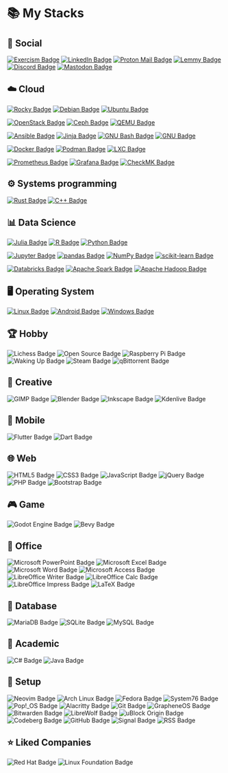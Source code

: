 # :books: My Stacks

## :busts_in_silhouette: Social

[![Exercism Badge](https://img.shields.io/badge/Exercism-009CAB?logo=exercism&logoColor=fff&style=flat-square)](https://exercism.org/profiles/Psyhackological)
[![LinkedIn Badge](https://img.shields.io/badge/LinkedIn-0A66C2?logo=linkedin&logoColor=fff&style=flat-square)](https://www.linkedin.com/in/konradkon/)
[![Proton Mail Badge](https://img.shields.io/badge/Proton%20Mail-6D4AFF?logo=protonmail&logoColor=fff&style=flat-square)](mailto:konradkon@pm.me)
[![Lemmy Badge](https://img.shields.io/badge/Lemmy-000?logo=lemmy&logoColor=fff&style=flat-square)](https://lemmy.ml/u/Psyhackological)
[![Discord Badge](https://img.shields.io/badge/Discord-5865F2?logo=discord&logoColor=fff&style=flat-square)](https://discord.com/users/@konradkon)
[![Mastodon Badge](https://img.shields.io/badge/Mastodon-6364FF?logo=mastodon&logoColor=fff&style=flat-square)](https://mastodon.social/@Psyhackological)

## :cloud: Cloud

[![Rocky Badge](https://img.shields.io/badge/Rocky-10B981?logo=rockylinux&logoColor=fff&style=flat-square)](https://rockylinux.org/)
[![Debian Badge](https://img.shields.io/badge/Debian-A81D33?logo=debian&logoColor=fff&style=flat-square)](https://www.debian.org/)
[![Ubuntu Badge](https://img.shields.io/badge/Ubuntu-E95420?logo=ubuntu&logoColor=fff&style=flat-square)](https://ubuntu.com/)

[![OpenStack Badge](https://img.shields.io/badge/OpenStack-ED1944?logo=openstack&logoColor=fff&style=flat-square)](https://www.openstack.org/)
[![Ceph Badge](https://img.shields.io/badge/Ceph-EF5C55?logo=ceph&logoColor=fff&style=flat-square)](https://ceph.io/en/)
[![QEMU Badge](https://img.shields.io/badge/QEMU-F60?logo=qemu&logoColor=fff&style=flat-square)](https://www.qemu.org/)

[![Ansible Badge](https://img.shields.io/badge/Ansible-E00?logo=ansible&logoColor=fff&style=flat-square)](https://www.ansible.com/)
[![Jinja Badge](https://img.shields.io/badge/Jinja-B41717?logo=jinja&logoColor=fff&style=flat-square)](https://palletsprojects.com/p/jinja/)
[![GNU Bash Badge](https://img.shields.io/badge/GNU%20Bash-4EAA25?logo=gnubash&logoColor=fff&style=flat-square)](https://www.gnu.org/software/bash/)
[![GNU Badge](https://img.shields.io/badge/GNU-A42E2B?logo=gnu&logoColor=fff&style=flat-square)](https://www.gnu.org/software/coreutils/)

[![Docker Badge](https://img.shields.io/badge/Docker-2496ED?logo=docker&logoColor=fff&style=flat-square)](https://linuxcontainers.org/)
[![Podman Badge](https://img.shields.io/badge/Podman-892CA0?logo=podman&logoColor=fff&style=flat-square)](https://podman.io/)
[![LXC Badge](https://img.shields.io/badge/LXC-333?logo=linuxcontainers&logoColor=fff&style=flat-square)](https://linuxcontainers.org/)

[![Prometheus Badge](https://img.shields.io/badge/Prometheus-E6522C?logo=prometheus&logoColor=fff&style=flat-square)](https://prometheus.io/)
[![Grafana Badge](https://img.shields.io/badge/Grafana-F46800?logo=grafana&logoColor=fff&style=flat-square)](https://grafana.com/)
[![CheckMK Badge](https://img.shields.io/badge/CheckMK-15D1A0?logo=checkmk&logoColor=fff&style=flat-square)](https://checkmk.com/)

## :gear: Systems programming

[![Rust Badge](https://img.shields.io/badge/Rust-000?logo=rust&logoColor=fff&style=flat-square)](https://www.rust-lang.org/)
[![C++ Badge](https://img.shields.io/badge/C%2B%2B-00599C?logo=cplusplus&logoColor=fff&style=flat-square)](https://isocpp.org/)

## :bar_chart: Data Science

[![Julia Badge](https://img.shields.io/badge/Julia-9558B2?logo=julia&logoColor=fff&style=flat-square)](https://julialang.org/)
[![R Badge](https://img.shields.io/badge/R-276DC3?logo=r&logoColor=fff&style=flat-square)](https://www.r-project.org/)
[![Python Badge](https://img.shields.io/badge/Python-3776AB?logo=python&logoColor=fff&style=flat-square)](https://www.python.org/)

[![Jupyter Badge](https://img.shields.io/badge/Jupyter-F37626?logo=jupyter&logoColor=fff&style=flat-square)](https://jupyter.org/)
[![pandas Badge](https://img.shields.io/badge/pandas-150458?logo=pandas&logoColor=fff&style=flat-square)](https://pandas.pydata.org/)
[![NumPy Badge](https://img.shields.io/badge/NumPy-013243?logo=numpy&logoColor=fff&style=flat-square)](https://numpy.org/)
[![scikit-learn Badge](https://img.shields.io/badge/scikit--learn-F7931E?logo=scikitlearn&logoColor=fff&style=flat-square)](https://scikit-learn.org/)

[![Databricks Badge](https://img.shields.io/badge/Databricks-FF3621?logo=databricks&logoColor=fff&style=flat-square)](https://hadoop.apache.org/)
[![Apache Spark Badge](https://img.shields.io/badge/Apache%20Spark-E25A1C?logo=apachespark&logoColor=fff&style=flat-square)](https://spark.apache.org/)
[![Apache Hadoop Badge](https://img.shields.io/badge/Apache%20Hadoop-6CF?logo=apachehadoop&logoColor=fff&style=flat-square)](https://hadoop.apache.org/)

## :desktop_computer: Operating System

[![Linux Badge](https://img.shields.io/badge/Linux-FCC624?logo=linux&logoColor=000&style=flat-square)](https://www.linux.org/)
[![Android Badge](https://img.shields.io/badge/Android-34A853?logo=android&logoColor=fff&style=flat-square)](https://www.android.com/)
[![Windows Badge](https://img.shields.io/badge/Windows-0078D4?logo=windows&logoColor=fff&style=flat-square)](https://windows.com/)


## :trophy: Hobby

![Lichess Badge](https://img.shields.io/badge/Lichess-000?logo=lichess&logoColor=fff&style=flat-square)
![Open Source Badge](https://img.shields.io/badge/Open%20Source-3DA639?logo=opensourceinitiative&logoColor=fff&style=flat-square)
![Raspberry Pi Badge](https://img.shields.io/badge/Raspberry%20Pi-A22846?logo=raspberrypi&logoColor=fff&style=flat-square)
![Waking Up Badge](https://img.shields.io/badge/Waking%20Up-212256?logo=headspace&logoColor=0AC8D4&style=flat-square)
![Steam Badge](https://img.shields.io/badge/Steam-000?logo=steam&logoColor=fff&style=flat-square)
![qBittorrent Badge](https://img.shields.io/badge/qBittorrent-2F67BA?logo=qbittorrent&logoColor=fff&style=flat-square)

## :art: Creative

![GIMP Badge](https://img.shields.io/badge/GIMP-5C5543?logo=gimp&logoColor=fff&style=flat-square)
![Blender Badge](https://img.shields.io/badge/Blender-E87D0D?logo=blender&logoColor=fff&style=flat-square)
![Inkscape Badge](https://img.shields.io/badge/Inkscape-000?logo=inkscape&logoColor=fff&style=flat-square)
![Kdenlive Badge](https://img.shields.io/badge/Kdenlive-527EB2?logo=kdenlive&logoColor=fff&style=flat-square)

## :iphone: Mobile

![Flutter Badge](https://img.shields.io/badge/Flutter-02569B?logo=flutter&logoColor=fff&style=flat-square)
![Dart Badge](https://img.shields.io/badge/Dart-0175C2?logo=dart&logoColor=fff&style=flat-square)

## :globe_with_meridians: Web

![HTML5 Badge](https://img.shields.io/badge/HTML5-E34F26?logo=html5&logoColor=fff&style=flat-square)
![CSS3 Badge](https://img.shields.io/badge/CSS3-1572B6?logo=css3&logoColor=fff&style=flat-square)
![JavaScript Badge](https://img.shields.io/badge/JavaScript-F7DF1E?logo=javascript&logoColor=000&style=flat-square)
![jQuery Badge](https://img.shields.io/badge/jQuery-0769AD?logo=jquery&logoColor=fff&style=flat-square)
![PHP Badge](https://img.shields.io/badge/PHP-777BB4?logo=php&logoColor=fff&style=flat-square)
![Bootstrap Badge](https://img.shields.io/badge/Bootstrap-7952B3?logo=bootstrap&logoColor=fff&style=flat-square)

## :video_game: Game

![Godot Engine Badge](https://img.shields.io/badge/Godot%20Engine-478CBF?logo=godotengine&logoColor=fff&style=flat-square)
![Bevy Badge](https://img.shields.io/badge/Bevy-232326?logo=bevy&logoColor=fff&style=flat-square)

## :paperclip: Office

![Microsoft PowerPoint Badge](https://img.shields.io/badge/Microsoft%20PowerPoint-B7472A?logo=microsoftpowerpoint&logoColor=fff&style=flat-square)
![Microsoft Excel Badge](https://img.shields.io/badge/Microsoft%20Excel-217346?logo=microsoftexcel&logoColor=fff&style=flat-square)
![Microsoft Word Badge](https://img.shields.io/badge/Microsoft%20Word-2B579A?logo=microsoftword&logoColor=fff&style=flat-square)
![Microsoft Access Badge](https://img.shields.io/badge/Microsoft%20Access-A4373A?logo=microsoftaccess&logoColor=fff&style=flat-square)
![LibreOffice Writer Badge](https://img.shields.io/badge/LibreOffice%20Writer-083FA6?logo=libreofficewriter&logoColor=fff&style=flat-square)
![LibreOffice Calc Badge](https://img.shields.io/badge/LibreOffice%20Calc-007C3C?logo=libreofficecalc&logoColor=fff&style=flat-square)
![LibreOffice Impress Badge](https://img.shields.io/badge/LibreOffice%20Impress-D0120D?logo=libreofficeimpress&logoColor=fff&style=flat-square)
![LaTeX Badge](https://img.shields.io/badge/LaTeX-008080?logo=latex&logoColor=fff&style=flat-square)

## :file_folder: Database

![MariaDB Badge](https://img.shields.io/badge/MariaDB-003545?logo=mariadb&logoColor=fff&style=flat-square)
![SQLite Badge](https://img.shields.io/badge/SQLite-003B57?logo=sqlite&logoColor=fff&style=flat-square)
![MySQL Badge](https://img.shields.io/badge/MySQL-4479A1?logo=mysql&logoColor=fff&style=flat-square)

## :school: Academic

![C# Badge](https://img.shields.io/badge/C%23-512BD4?logo=csharp&logoColor=fff&style=flat-square)
![Java Badge](https://img.shields.io/badge/Java-ED8B00?logo=openjdk&logoColor=fff&style=flat-square)

## :wrench: Setup

![Neovim Badge](https://img.shields.io/badge/Neovim-57A143?logo=neovim&logoColor=fff&style=flat-square)
![Arch Linux Badge](https://img.shields.io/badge/Arch%20Linux-1793D1?logo=archlinux&logoColor=fff&style=flat-square)
![Fedora Badge](https://img.shields.io/badge/Fedora-51A2DA?logo=fedora&logoColor=fff&style=flat-square)
![System76 Badge](https://img.shields.io/badge/System76-585048?logo=system76&logoColor=fff&style=flat-square)
![Pop!_OS Badge](https://img.shields.io/badge/Pop!__OS-48B9C7?logo=popos&logoColor=fff&style=flat-square)
![Alacritty Badge](https://img.shields.io/badge/Alacritty-F46D01?logo=alacritty&logoColor=fff&style=flat-square)
![Git Badge](https://img.shields.io/badge/Git-F05032?logo=git&logoColor=fff&style=flat-square)
![GrapheneOS Badge](https://img.shields.io/badge/GrapheneOS-0053A3?logo=grapheneos&logoColor=fff&style=flat-square)
![Bitwarden Badge](https://img.shields.io/badge/Bitwarden-175DDC?logo=bitwarden&logoColor=fff&style=flat-square)
![LibreWolf Badge](https://img.shields.io/badge/LibreWolf-4CACF8?logo=firefox&logoColor=fff&style=flat-square)
![uBlock Origin Badge](https://img.shields.io/badge/uBlock%20Origin-800000?logo=ublockorigin&logoColor=fff&style=flat-square)
![Codeberg Badge](https://img.shields.io/badge/Codeberg-2185D0?logo=codeberg&logoColor=fff&style=flat-square)
![GitHub Badge](https://img.shields.io/badge/GitHub-181717?logo=github&logoColor=fff&style=flat-square)
![Signal Badge](https://img.shields.io/badge/Signal-3A76F0?logo=signal&logoColor=fff&style=flat-square)
![RSS Badge](https://img.shields.io/badge/RSS-FFA500?logo=rss&logoColor=fff&style=flat-square)

## :star: Liked Companies

![Red Hat Badge](https://img.shields.io/badge/Red%20Hat-E00?logo=redhat&logoColor=fff&style=flat-square)
![Linux Foundation Badge](https://img.shields.io/badge/Linux%20Foundation-003778?logo=linuxfoundation&logoColor=fff&style=flat-square)
